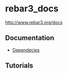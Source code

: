 # rebar3_docs

http://www.rebar3.org/docs

## Documentation

- [Dependecies](https://github.com/zyuyou/rebar3_docs/blob/master/documentation/Dependencies.md)

## Tutorials
